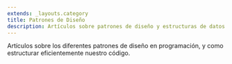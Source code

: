 ```yaml
---
extends: _layouts.category
title: Patrones de Diseño
description: Artículos sobre patrones de diseño y estructuras de datos
---
```


Artículos sobre los diferentes patrones de diseño en programación, y como estructurar eficientemente nuestro código.
